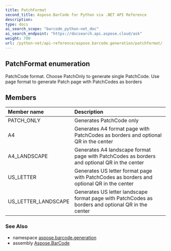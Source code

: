 ```yaml
---
title: PatchFormat
second_title: Aspose.BarCode for Python via .NET API Reference
description: 
type: docs
ai_search_scope: "barcode_python-net_doc"
ai_search_endpoint: "https://docsearch.api.aspose.cloud/ask"
weight: 700
url: /python-net/api-reference/aspose.barcode.generation/patchformat/
---
```


## PatchFormat enumeration

PatchCode format. Choose PatchOnly to generate single PatchCode. Use page format to generate Patch page with PatchCodes as borders

## Members
| Member name | Description |
| :- | :- |
|PATCH_ONLY|Generates PatchCode only|
|A4|Generates A4 format page with PatchCodes as borders and optional QR in the center|
|A4_LANDSCAPE|Generates A4 landscape format page with PatchCodes as borders and optional QR in the center|
|US_LETTER|Generates US letter format page with PatchCodes as borders and optional QR in the center|
|US_LETTER_LANDSCAPE|Generates US letter landscape format page with PatchCodes as borders and optional QR in the center|

### See Also

* namespace [aspose.barcode.generation](/barcode/python-net/api-reference/aspose.barcode.generation/)
* assembly [Aspose.BarCode](/barcode/python-net/api-reference/)

